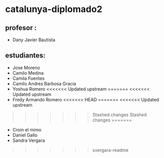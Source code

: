 # catalunya-diplomado2

## profesor :

- Dany Javier Bautista

## estudiantes:

- Jose Moreno
- Camilo Medina
- Camila Fuentes
- Camilo Andres Barbosa Gracia
- Yoshua Romero
<<<<<<< Updated upstream
=======
<<<<<<< Updated upstream
- Fredy Armando Romero
<<<<<<< HEAD
=======
<<<<<<< Updated upstream
>>>>>>> Stashed changes
>>>>>>> Stashed changes
=======
- Croin el mimo
- Daniel Gallo
- Sandra Vergara
>>>>>>> svergara-readme

